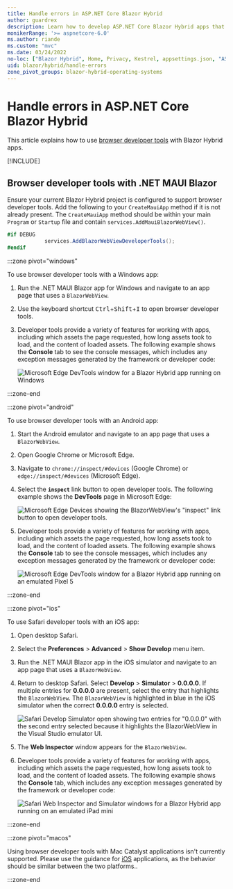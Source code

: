 ```yaml
---
title: Handle errors in ASP.NET Core Blazor Hybrid
author: guardrex
description: Learn how to develop ASP.NET Core Blazor Hybrid apps that detect and handle errors.
monikerRange: '>= aspnetcore-6.0'
ms.author: riande
ms.custom: "mvc"
ms.date: 03/24/2022
no-loc: ["Blazor Hybrid", Home, Privacy, Kestrel, appsettings.json, "ASP.NET Core Identity", cookie, Cookie, Blazor, "Blazor Server", "Blazor WebAssembly", "Identity", "Let's Encrypt", Razor, SignalR]
uid: blazor/hybrid/handle-errors
zone_pivot_groups: blazor-hybrid-operating-systems
---
```

# Handle errors in ASP.NET Core Blazor Hybrid

This article explains how to use [browser developer tools](https://developer.mozilla.org/docs/Glossary/Developer_Tools) with Blazor Hybrid apps.

[!INCLUDE[](~/blazor/includes/blazor-hybrid-preview-notice.md)]

## Browser developer tools with .NET MAUI Blazor

Ensure your current Blazor Hybrid project is configured to support browser developer tools. Add the following to your `CreateMauiApp` method if it is not already present. The `CreateMauiApp` method should be within your main `Program` or `Startup` file and contain `services.AddMauiBlazorWebView()`.

```csharp
#if DEBUG
			services.AddBlazorWebViewDeveloperTools();
#endif
```

:::zone pivot="windows"

To use browser developer tools with a Windows app:

1. Run the .NET MAUI Blazor app for Windows and navigate to an app page that uses a `BlazorWebView`.
1. Use the keyboard shortcut <kbd>Ctrl</kbd>+<kbd>Shift</kbd>+<kbd>I</kbd> to open browser developer tools.
1. Developer tools provide a variety of features for working with apps, including which assets the page requested, how long assets took to load, and the content of loaded assets. The following example shows the **Console** tab to see the console messages, which includes any exception messages generated by the framework or developer code:

   ![Microsoft Edge DevTools window for a Blazor Hybrid app running on Windows](~/blazor/hybrid/handle-errors/_static/edge2.png)

:::zone-end

:::zone pivot="android"

To use browser developer tools with an Android app:

1. Start the Android emulator and navigate to an app page that uses a `BlazorWebView`.
1. Open Google Chrome or Microsoft Edge.
1. Navigate to `chrome://inspect/#devices` (Google Chrome) or `edge://inspect/#devices` (Microsoft Edge).
1. Select the **`inspect`** link button to open developer tools. The following example shows the **DevTools** page in Microsoft Edge:

   ![Microsoft Edge Devices showing the BlazorWebView's "inspect" link button to open developer tools.](~/blazor/hybrid/handle-errors/_static/android.png)

1. Developer tools provide a variety of features for working with apps, including which assets the page requested, how long assets took to load, and the content of loaded assets. The following example shows the **Console** tab to see the console messages, which includes any exception messages generated by the framework or developer code:

   ![Microsoft Edge DevTools window for a Blazor Hybrid app running on an emulated Pixel 5](~/blazor/hybrid/handle-errors/_static/edge1.png)

:::zone-end

:::zone pivot="ios"

To use Safari developer tools with an iOS app:

1. Open desktop Safari.
1. Select the **Preferences** > **Advanced** > **Show Develop** menu item.
1. Run the .NET MAUI Blazor app in the iOS simulator and navigate to an app page that uses a `BlazorWebView`.
1. Return to desktop Safari. Select **Develop** > **Simulator** > **0.0.0.0**. If multiple entries for **0.0.0.0** are present, select the entry that highlights the `BlazorWebView`. The `BlazorWebView` is highlighted in blue in the iOS simulator when the correct **0.0.0.0** entry is selected.

   ![Safari Develop Simulator open showing two entries for "0.0.0.0" with the second entry selected because it highlights the BlazorWebView in the Visual Studio emulator UI.](~/blazor/hybrid/handle-errors/_static/ios.png)

1. The **Web Inspector** window appears for the `BlazorWebView`.
1. Developer tools provide a variety of features for working with apps, including which assets the page requested, how long assets took to load, and the content of loaded assets. The following example shows the **Console** tab, which includes any exception messages generated by the framework or developer code:

   ![Safari Web Inspector and Simulator windows for a Blazor Hybrid app running on an emulated iPad mini](~/blazor/hybrid/handle-errors/_static/safari1.png)

:::zone-end

:::zone pivot="macos"

Using browser developer tools with Mac Catalyst applications isn't currently supported. Please use the guidance for [iOS](?pivots=ios) applications, as the behavior should be similar between the two platforms..

<!--
To use Safari developer tools with a macOS app:

1. Open desktop Safari.
1. Select the **Preferences** > **Advanced** > **Show Develop** menu item.
1. Run the .NET MAUI Blazor app in the macOS simulator.
1. Return to desktop Safari. Select **Develop** > **Simulator** > **0.0.0.0**. If multiple entries for **0.0.0.0** are present, select the entry that highlights the `BlazorWebView`. The `BlazorWebView` is highlighted in blue in the macOS simulator when the correct **0.0.0.0** entry is selected.
1. The **Web Inspector** window appears for the `BlazorWebView`.
1. Developer tools provide a variety of features for working with apps, including which assets the page requested, how long assets took to load, and the content of loaded assets. The following example shows the **Console** tab, which includes any exception messages generated by the framework or developer code:

   ![Safari Web Inspector for a Blazor Hybrid app](~/blazor/hybrid/handle-errors/_static/safari2.png)

-->

:::zone-end
